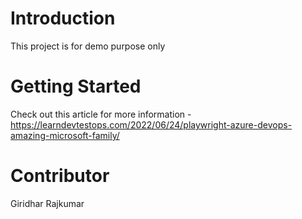 # Introduction 
This project is for demo purpose only

# Getting Started
Check out this article for more information - https://learndevtestops.com/2022/06/24/playwright-azure-devops-amazing-microsoft-family/

# Contributor
Giridhar Rajkumar
